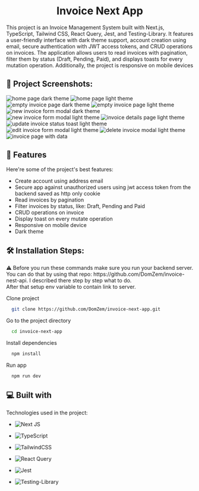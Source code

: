 <h1 align="center" id="title">Invoice Next App</h1>

<p id="description">
This project is an Invoice Management System built with Next.js, TypeScript, Tailwind CSS, React Query, Jest, and Testing-Library. It features a user-friendly interface with dark theme support, account creation using email, secure authentication with JWT access tokens, and CRUD operations on invoices. The application allows users to read invoices with pagination, filter them by status (Draft, Pending, Paid), and displays toasts for every mutation operation. Additionally, the project is responsive on mobile devices</p>

<h2>📸 Project Screenshots:</h2>

<img src="https://i.imgur.com/JBTHXo2.png" alt="home page dark theme" />

<img src="https://i.imgur.com/XqVI7Og.png" alt="home page light theme" />

<img src="https://i.imgur.com/tvzG6Hm.png" alt="empty invoice page dark theme" />

<img src="https://i.imgur.com/Q3ca5Oo.png" alt="empty invoice page light theme" />

<img src="https://i.imgur.com/KJgzw0Q.png" alt="new invoice form modal dark theme" />

<img src="https://i.imgur.com/uNRIJw5.png" alt="new invoice form modal light theme" />

<img src="https://i.imgur.com/lCFqvWT.png" alt="invoice details page light theme" />

<img src="https://i.imgur.com/n5WJWiu.png" alt="update invoice status toast light theme" />

<img src="https://i.imgur.com/wUlcxlO.png" alt="edit invoice form modal light theme" />

<img src="https://i.imgur.com/8a8XVai.png" alt="delete invoice modal light theme" />

<img src="https://i.imgur.com/MbRcfr3.png" alt="invoice page with data" />

<h2>🧐 Features</h2>

Here're some of the project's best features:

* Create account using address email
* Secure app against unauthorized users using jwt access token from the backend saved as http only cookie
* Read invoices by pagination
* Filter invoices by status, like: Draft, Pending and Paid
* CRUD operations on invoice
* Display toast on every mutate operation
* Responsive on mobile device
* Dark theme

<h2>🛠️ Installation Steps:</h2>
<p>⚠️ Before you run these commands make sure you run your backend server. <br /> 
You can do that by using that repo: https://github.com/DomZem/invoice-nest-api. I described there step by step what to do. <br />
After that setup env variable to contain link to server.</p>

Clone project
```bash
  git clone https://github.com/DomZem/invoice-next-app.git
```

Go to the project directory
```bash
  cd invoice-next-app
```

Install dependencies
```bash
  npm install
```

Run app
```bash
  npm run dev
```

<h2>💻 Built with</h2>

Technologies used in the project:

* ![Next JS](https://img.shields.io/badge/Next-black?style=for-the-badge&logo=next.js&logoColor=white)

* ![TypeScript](https://img.shields.io/badge/typescript-%23007ACC.svg?style=for-the-badge&logo=typescript&logoColor=white)

* ![TailwindCSS](https://img.shields.io/badge/tailwindcss-%2338B2AC.svg?style=for-the-badge&logo=tailwind-css&logoColor=white)

* ![React Query](https://img.shields.io/badge/-React%20Query-FF4154?style=for-the-badge&logo=react%20query&logoColor=white)

* ![Jest](https://img.shields.io/badge/-jest-%23C21325?style=for-the-badge&logo=jest&logoColor=white)

* ![Testing-Library](https://img.shields.io/badge/-TestingLibrary-%23E33332?style=for-the-badge&logo=testing-library&logoColor=white)
